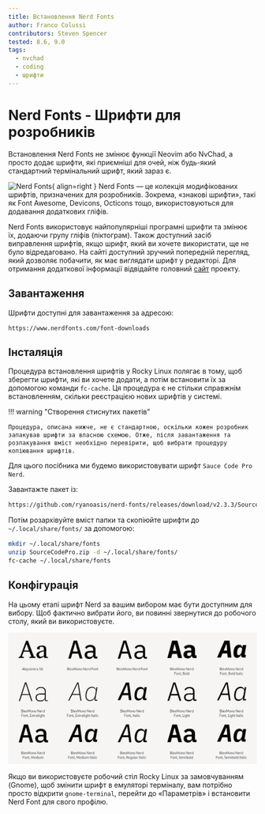 ```yaml
---
title: Встановлення Nerd Fonts
author: Franco Colussi
contributors: Steven Spencer
tested: 8.6, 9.0
tags:
  - nvchad
  - coding
  - шрифти
---
```


# Nerd Fonts - Шрифти для розробників

Встановлення Nerd Fonts не змінює функції Neovim або NvChad, а просто додає шрифти, які приємніші для очей, ніж будь-який стандартний термінальний шрифт, який зараз є.

![Nerd Fonts](images/nerd_fonts_site_small.png){ align=right } Nerd Fonts — це колекція модифікованих шрифтів, призначених для розробників. Зокрема, «знакові шрифти», такі як Font Awesome, Devicons, Octicons тощо, використовуються для додавання додаткових гліфів.

Nerd Fonts використовує найпопулярніші програмні шрифти та змінює їх, додаючи групу гліфів (піктограм). Також доступний засіб виправлення шрифтів, якщо шрифт, який ви хочете використати, ще не було відредаговано. На сайті доступний зручний попередній перегляд, який дозволяє побачити, як має виглядати шрифт у редакторі. Для отримання додаткової інформації відвідайте головний [сайт](https://www.nerdfonts.com/) проекту.

## Завантаження

Шрифти доступні для завантаження за адресою:

```text
https://www.nerdfonts.com/font-downloads
```

## Інсталяція

Процедура встановлення шрифтів у Rocky Linux полягає в тому, щоб зберегти шрифти, які ви хочете додати, а потім встановити їх за допомогою команди `fc-cache`. Ця процедура є не стільки справжнім встановленням, скільки реєстрацією нових шрифтів у системі.

!!! warning "Створення стиснутих пакетів"

    Процедура, описана нижче, не є стандартною, оскільки кожен розробник запакував шрифти за власною схемою. Отже, після завантаження та розпакування вміст необхідно перевірити, щоб вибрати процедуру копіювання шрифтів.

Для цього посібника ми будемо використовувати шрифт `Sauce Code Pro Nerd`.

Завантажте пакет із:

```bash
https://github.com/ryanoasis/nerd-fonts/releases/download/v2.3.3/SourceCodePro.zip
```

Потім розархівуйте вміст папки та скопіюйте шрифти до `~/.local/share/fonts/` за допомогою:

```bash
mkdir ~/.local/share/fonts
unzip SourceCodePro.zip -d ~/.local/share/fonts/
fc-cache ~/.local/share/fonts
```

## Конфігурація

На цьому етапі шрифт Nerd за вашим вибором має бути доступним для вибору. Щоб фактично вибрати його, ви повинні звернутися до робочого столу, який ви використовуєте.

![Менеджер шрифтів](images/font_nerd_view.png)

Якщо ви використовуєте робочий стіл Rocky Linux за замовчуванням (Gnome), щоб змінити шрифт в емуляторі терміналу, вам потрібно просто відкрити `gnome-terminal`, перейти до «Параметрів» і встановити Nerd Font для свого профілю.
